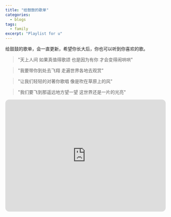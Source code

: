 ```yaml
---
title: "给鼓鼓的歌单"
categories:
  - blogs
tags:
  - family
excerpt: "Playlist for u"
---
```


给鼓鼓的歌单，会一直更新，希望你长大后，你也可以听到你喜欢的歌。

> "天上人间 如果真值得歌颂 也是因为有你 才会变得闹哄哄"

> "我要带你到处去飞翔 走遍世界各地去观赏"

> "让我们轻轻的对著你歌唱 像是吹在草原上的风"

> "我们要飞到那遥远地方望一望 这世界还是一片的光亮"

<iframe style="border-radius:12px" src="https://open.spotify.com/embed/playlist/6bi84WBe89RMQvABJFjYaC?utm_source=generator" width="100%" height="352" frameBorder="0" allowfullscreen="" allow="autoplay; clipboard-write; encrypted-media; fullscreen; picture-in-picture" loading="lazy"></iframe>
